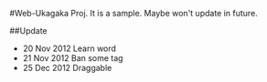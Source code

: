 #Web-Ukagaka Proj.
It is a sample. Maybe won't update in future.

##Update
- 20 Nov 2012 Learn word
- 21 Nov 2012 Ban some tag
- 25 Dec 2012 Draggable

